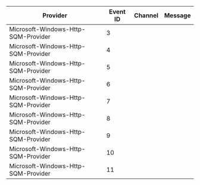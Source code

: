 Provider                             |  Event ID  |  Channel  |  Message
-------------------------------------|------------|-----------|---------
Microsoft-Windows-Http-SQM-Provider  |  3         |           |
Microsoft-Windows-Http-SQM-Provider  |  4         |           |
Microsoft-Windows-Http-SQM-Provider  |  5         |           |
Microsoft-Windows-Http-SQM-Provider  |  6         |           |
Microsoft-Windows-Http-SQM-Provider  |  7         |           |
Microsoft-Windows-Http-SQM-Provider  |  8         |           |
Microsoft-Windows-Http-SQM-Provider  |  9         |           |
Microsoft-Windows-Http-SQM-Provider  |  10        |           |
Microsoft-Windows-Http-SQM-Provider  |  11        |           |